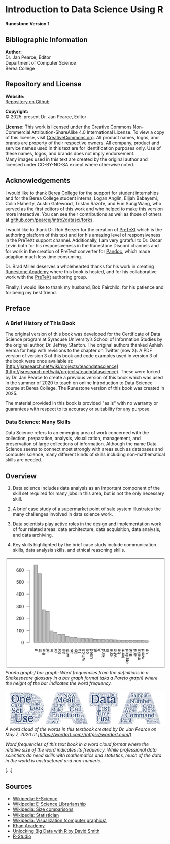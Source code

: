 # Introduction to Data Science Using R

#### Runestone Version 1

## Bibliographic Information

**Author:**  
Dr. Jan Pearce, Editor  
Department of Computer Science  
Berea College  

## Repository and License

**Website:**  
[Repository on Github](https://github.com/pearcej/intro2datasci)

**Copyright:**  
© 2025–present Dr. Jan Pearce, Editor  

**License:** This work is licensed under the Creative Commons Non-Commercial Attribution-ShareAlike 4.0 International License. To view a copy of this license, visit [CreativeCommons.org](https://creativecommons.org/licenses/by-nc-sa/4.0/). All product names, logos, and brands are property of their respective owners. All company, product and service names used in this text are for identification purposes only. Use of these names, logos, and brands does not imply endorsement.  
Many images used in this text are created by the original author and licensed under CC-BY-NC-SA except where otherwise noted.

## Acknowledgements

I would like to thank [Berea College](https://www.berea.edu) for the support for student internships and for the Berea College student interns, Logan Anglin, Elijah Babayemi, Colin Flaherty, Austin Gatewood, Tristan Razote, and Eun Sung Wang, who served as the first editors of this work and who helped to make this version more interactive. You can see their contributions as well as those of others at [github.com/pearcej/intro2datasci/forks](https://github.com/pearcej/intro2datasci/forks).

I would like to thank Dr. Rob Beezer for the creation of [PreTeXt](https://pretextbook.org/) which is the authoring platform of this text and for his amazing level of responsiveness in the PreTeXt support channel. Additionally, I am very grateful to Dr. Oscar Levin both for his responsiveness in the Runestone Discord channels and for work in the creation of PreText converter for [Pandoc](https://pandoc.org/), which made adaption much less time consuming.

Dr. Brad Miller deserves a wholehearted thanks for his work in creating [Runestone Academy](https://runestone.academy/) where this book is hosted, and for his collaborative work with the [PreTeXt](https://pretextbook.org/) authoring group.

Finally, I would like to thank my husband, Bob Fairchild, for his patience and for being my best friend.

## Preface

### A Brief History of This Book

The original version of this book was developed for the Certificate of Data Science program at Syracuse University’s School of Information Studies by the original author, Dr. Jeffrey Stanton. The original authors thanked Ashish Verma for help with revisions to the chapter on Twitter (now X). A PDF version of version 3 of this book and code examples used in version 3 of the book were once available at: [http://jsresearch.net/wiki/projects/teachdatascience](http://jsresearch.net/wiki/projects/teachdatascience). These were forked by Dr. Jan Pearce to create a previous version of this book which was used in the summer of 2020 to teach on online Introduction to Data Science course at Berea College. The Runestone version of this book was created in 2025.

The material provided in this book is provided "as is" with no warranty or guarantees with respect to its accuracy or suitability for any purpose.

### Data Science: Many Skills

Data Science refers to an emerging area of work concerned with the collection, preparation, analysis, visualization, management, and preservation of large collections of information. Although the name Data Science seems to connect most strongly with areas such as databases and computer science, many different kinds of skills including non-mathematical skills are needed.

## Overview

1. Data science includes data analysis as an important component of the skill set required for many jobs in this area, but is not the only necessary skill.

2. A brief case study of a supermarket point of sale system illustrates the many challenges involved in data science work.

3. Data scientists play active roles in the design and implementation work of four related areas: data architecture, data acquisition, data analysis, and data archiving.

4. Key skills highlighted by the brief case study include communication skills, data analysis skills, and ethical reasoning skills.

![Pareto Graph](/images/pareto-words.png)  
*Pareto graph / bar graph: Word frequencies from the definitions in a Shakespeare glossary in a bar graph format (aka a Pareto graph) where the height of the bar indicates the word frequency.*

![Word Cloud](/images/data-text-cloud.png)  
*A word cloud of the words in this textbook created by Dr. Jan Pearce on May 7, 2020 at [https://wordart.com/](https://wordart.com/)*

*Word frequencies of this text book in a word cloud format where the relative size of the word indicates its frequency. While professional data scientists do need skills with mathematics and statistics, much of the data in the world is unstructured and non-numeric.*

[...]

## Sources

- [Wikipedia: E-Science](http://en.wikipedia.org/wiki/E-Science)
- [Wikipedia: E-Science Librarianship](http://en.wikipedia.org/wiki/E-Science_librarianship)
- [Wikipedia: Size comparisons](http://en.wikipedia.org/wiki/Wikipedia:Size_comparisons)
- [Wikipedia: Statistician](http://en.wikipedia.org/wiki/Statistician)
- [Wikipedia: Visualization (computer graphics)](http://en.wikipedia.org/wiki/Visualization_(computer_graphics))
- [Khan Academy](http://www.khanacademy.org/)
- [Unlocking Big Data with R by David Smith](http://www.readwriteweb.com/hack/2011/09/unlocking-big-dat)
- [R-Studio](http://rstudio.org/)
